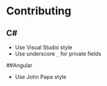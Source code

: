# Contributing

C#
----------------------------  
* Use Visual Studio style
* Use underscore ```_``` for private fields

##Angular
* Use John Papa style
